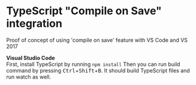 # TypeScript "Compile on Save" integration
Proof of concept of using 'compile on save' feature with VS Code and VS 2017

**Visual Studio Code**  
First, install TypeScript by running `npm install`
Then you can run build command by pressing  <kbd>Ctrl</kbd>+<kbd>Shift</kbd>+<kbd>B</kbd>. It should build TypeScript files and run watch as well.

